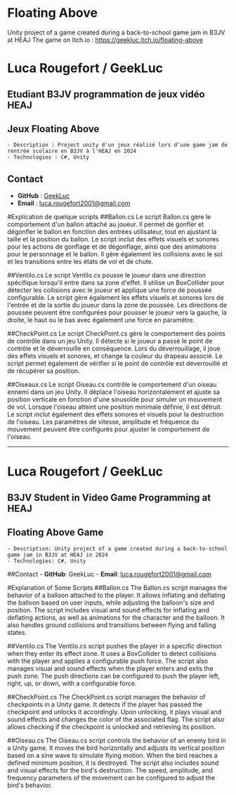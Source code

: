 # Floating Above
Unity project of a game created during a back-to-school game jam in B3JV at HEAJ
The game on Itch.io :
https://geekluc.itch.io/floating-above

# Luca Rougefort / GeekLuc
## Etudiant B3JV programmation de jeux vidéo HEAJ

## **Jeux Floating Above**
    - Description : Project unity d'un jeux réalisé lors d'une game jam de rentrée scolaire en B3JV à l'HEAJ en 2024
    - Technologies : C#, Unity

## Contact
- **GitHub** : [GeekLuc](https://github.com/GeekLuc)
- **Email** : [luca.rougefort2001@gmail.com](luca.rougefort2001@gmail.com)

#Explication de quelque scripts
##Ballon.cs
Le script Ballon.cs gère le comportement d'un ballon attaché au joueur. Il permet de gonfler et dégonfler le ballon en fonction des entrées utilisateur, tout en ajustant la taille et la position du ballon. Le script inclut des effets visuels et sonores pour les actions de gonflage et de dégonflage, ainsi que des animations pour le personnage et le ballon. Il gère également les collisions avec le sol et les transitions entre les états de vol et de chute.

##Ventilo.cs
Le script Ventilo.cs pousse le joueur dans une direction spécifique lorsqu'il entre dans sa zone d'effet. Il utilise un BoxCollider pour détecter les collisions avec le joueur et applique une force de poussée configurable. Le script gère également les effets visuels et sonores lors de l'entrée et de la sortie du joueur dans la zone de poussée. Les directions de poussée peuvent être configurées pour pousser le joueur vers la gauche, la droite, le haut ou le bas avec également une force en paramétre.

##CheckPoint.cs
Le script CheckPoint.cs gère le comportement des points de contrôle dans un jeu Unity. Il détecte si le joueur a passé le point de contrôle et le déverrouille en conséquence. Lors du déverrouillage, il joue des effets visuels et sonores, et change la couleur du drapeau associé. Le script permet également de vérifier si le point de contrôle est déverrouillé et de récupérer sa position.

##Oiseaux.cs
Le script Oiseau.cs contrôle le comportement d'un oiseau ennemi dans un jeu Unity. Il déplace l'oiseau horizontalement et ajuste sa position verticale en fonction d'une sinusoïde pour simuler un mouvement de vol. Lorsque l'oiseau atteint une position minimale définie, il est détruit. Le script inclut également des effets sonores et visuels pour la destruction de l'oiseau. Les paramètres de vitesse, amplitude et fréquence du mouvement peuvent être configurés pour ajuster le comportement de l'oiseau.

------------------------------------------------------------------------------------------------------------------------------------------------------------------------------------------------

# Luca Rougefort / GeekLuc
## B3JV Student in Video Game Programming at HEAJ


## **Floating Above Game**
    - Description: Unity project of a game created during a back-to-school game jam in B3JV at HEAJ in 2024
    - Technologies: C#, Unity
    
##Contact
    - **GitHub**: GeekLuc
    - **Email**: luca.rougefort2001@gmail.com
    
#Explanation of Some Scripts
##Ballon.cs
The Ballon.cs script manages the behavior of a balloon attached to the player. It allows inflating and deflating the balloon based on user inputs, while adjusting the balloon's size and position. The script includes visual and sound effects for inflating and deflating actions, as well as animations for the character and the balloon. It also handles ground collisions and transitions between flying and falling states.

##Ventilo.cs
The Ventilo.cs script pushes the player in a specific direction when they enter its effect zone. It uses a BoxCollider to detect collisions with the player and applies a configurable push force. The script also manages visual and sound effects when the player enters and exits the push zone. The push directions can be configured to push the player left, right, up, or down, with a configurable force.

##CheckPoint.cs
The CheckPoint.cs script manages the behavior of checkpoints in a Unity game. It detects if the player has passed the checkpoint and unlocks it accordingly. Upon unlocking, it plays visual and sound effects and changes the color of the associated flag. The script also allows checking if the checkpoint is unlocked and retrieving its position.

##Oiseau.cs
The Oiseau.cs script controls the behavior of an enemy bird in a Unity game. It moves the bird horizontally and adjusts its vertical position based on a sine wave to simulate flying motion. When the bird reaches a defined minimum position, it is destroyed. The script also includes sound and visual effects for the bird's destruction. The speed, amplitude, and frequency parameters of the movement can be configured to adjust the bird's behavior.
